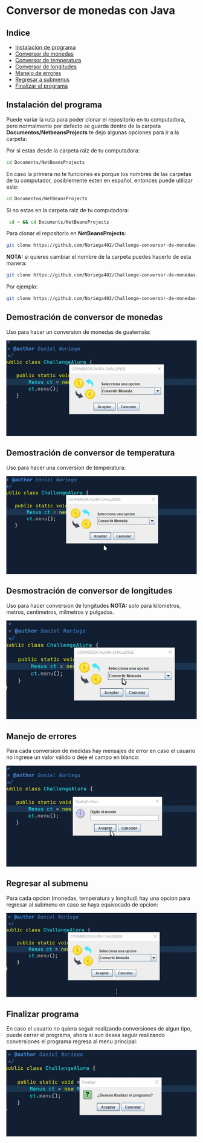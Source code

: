 # Conversor de monedas con Java

## Indice
- [Instalacion de programa](#instalación-del-programa)
- [Conversor de monedas](#demostración-de-conversor-de-monedas)
- [Conversor de temperatura](#demostración-de-conversor-de-temperatura)
- [Conversor de longitudes](#desmostración-de-conversor-de-longitudes)
- [Manejo de errores](#manejo-de-errores)
- [Regresar a submenus](#regresar-al-submenu)
- [Finalizar el programa](#finalizar-programa)


## Instalación del programa
Puede variar la ruta para poder clonar el repositorio en tu computadora, pero normalmente por defecto se guarda dentro de la carpeta __Documentos/NetbeansProjects__ te dejo algunas opciones para ir a la carpeta:

Por si estas desde la carpeta raiz de tu computadora:
```bash
cd Documents/NetBeansProjects
```

En caso la primera no te funciones es porque los nombres de las carpetas de tu computador, posiblemente esten en español, entonces puede utilizar este:
```bash
cd Documentos/NetBeansProjects
```

Si no estas en la carpeta raiz de tu computadora:
```bash
 cd ~ && cd Documents/NetBeansProjects
```

Para clonar el repositorio en __NetBeansProjects__:
```bash
git clone https://github.com/Noriega402/Challenge-conversor-de-monedas-Oracle-One.git
```

__NOTA:__ si quieres cambiar el nombre de la carpeta puedes hacerlo de esta manera:
```bash
git clone https://github.com/Noriega402/Challenge-conversor-de-monedas-Oracle-One.git <nombreNuevo>
```

Por ejemplo:
```bash
git clone https://github.com/Noriega402/Challenge-conversor-de-monedas-Oracle-One.git challegeAlura
```

## Demostración de conversor de monedas
Uso para hacer un conversion de monedas de guatemala:

![Muestra de programa de monedas](./gifs/monedas.gif)

## Demostración de conversor de temperatura
Uso para hacer una conversion de temperatura:

![Demostración de conversion de temperatura](./gifs/temperatura.gif)

## Desmostración de conversor de longitudes
Uso para hacer conversion de longitudes
__NOTA:__ solo para kilometros, metros, centimetros, milmetros y pulgadas.

![Demostracion de longitudes](./gifs/longitudes.gif)

## Manejo de errores
Para cada conversion de medidas hay mensajes de error en caso el usuario no ingrese un valor válido o deje el campo en blanco:

![Errores de programa](./gifs/errores.gif)

## Regresar al submenu
Para cada opcion (monedas, temperatura y longitud) hay una opcion para regresar al submenu en caso se haya equivocado de opcion:

![Regreso al submenu de opciones](./gifs/submenus.gif)

## Finalizar programa
En caso el usuario no quiera seguir realizando conversiones de algun tipo, puede cerrar el programa, ahora si aun desea seguir realizando conversiones el programa regresa al menu principal:

![Finalización de programa](./gifs/finalizarPrograma.gif)